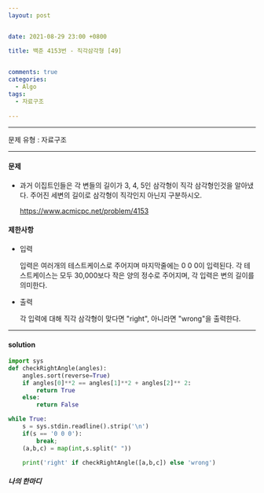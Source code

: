 ```yaml
---
layout: post


date: 2021-08-29 23:00 +0800

title: 백준 4153번 - 직각삼각형 [49]

  
comments: true
categories: 
  - Algo
tags: 
  - 자료구조
  
---
```


---



문제 유형 : 자료구조

---

#### 문제

- 과거 이집트인들은 각 변들의 길이가 3, 4, 5인 삼각형이 직각 삼각형인것을 알아냈다. 주어진 세변의 길이로 삼각형이 직각인지 아닌지 구분하시오.

  https://www.acmicpc.net/problem/4153

#### 제한사항

- 입력

  입력은 여러개의 테스트케이스로 주어지며 마지막줄에는 0 0 0이 입력된다. 각 테스트케이스는 모두 30,000보다 작은 양의 정수로 주어지며, 각 입력은 변의 길이를 의미한다.

- 출력

  각 입력에 대해 직각 삼각형이 맞다면 "right", 아니라면 "wrong"을 출력한다.









---

#### solution

```python
import sys
def checkRightAngle(angles):
    angles.sort(reverse=True)
    if angles[0]**2 == angles[1]**2 + angles[2]** 2:
        return True
    else:
        return False

while True:
    s = sys.stdin.readline().strip('\n')
    if(s == '0 0 0'):
        break;
    (a,b,c) = map(int,s.split(" "))

    print('right' if checkRightAngle([a,b,c]) else 'wrong')
```



 ##### 나의 한마디

